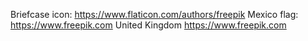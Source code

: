 
Briefcase icon: https://www.flaticon.com/authors/freepik
Mexico flag: https://www.freepik.com
United Kingdom https://www.freepik.com
